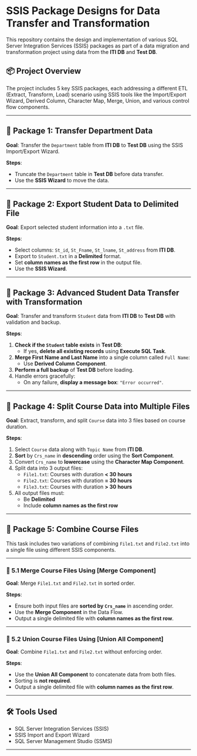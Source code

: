 # SSIS Package Designs for Data Transfer and Transformation

This repository contains the design and implementation of various SQL Server Integration Services (SSIS) packages as part of a data migration and transformation project using data from the **ITI DB** and **Test DB**.

## 📦 Project Overview

The project includes 5 key SSIS packages, each addressing a different ETL (Extract, Transform, Load) scenario using SSIS tools like the Import/Export Wizard, Derived Column, Character Map, Merge, Union, and various control flow components.

---

## 📁 Package 1: Transfer Department Data

**Goal**: Transfer the `Department` table from **ITI DB** to **Test DB** using the SSIS Import/Export Wizard.

**Steps**:
- Truncate the `Department` table in **Test DB** before data transfer.
- Use the **SSIS Wizard** to move the data.

---

## 📁 Package 2: Export Student Data to Delimited File

**Goal**: Export selected student information into a `.txt` file.

**Steps**:
- Select columns: `St_id`, `St_Fname`, `St_lname`, `St_address` from **ITI DB**.
- Export to `Student.txt` in a **Delimited** format.
- Set **column names as the first row** in the output file.
- Use the **SSIS Wizard**.

---

## 📁 Package 3: Advanced Student Data Transfer with Transformation

**Goal**: Transfer and transform `Student` data from **ITI DB** to **Test DB** with validation and backup.

**Steps**:
1. **Check if the `Student` table exists** in **Test DB**:
   - If yes, **delete all existing records** using **Execute SQL Task**.
2. **Merge First Name and Last Name** into a single column called `Full Name`:
   - Use **Derived Column Component**.
3. **Perform a full backup** of **Test DB** before loading.
4. Handle errors gracefully:
   - On any failure, **display a message box**: `"Error occurred"`.

---

## 📁 Package 4: Split Course Data into Multiple Files

**Goal**: Extract, transform, and split `Course` data into 3 files based on course duration.

**Steps**:
1. Select `Course` data along with `Topic Name` from **ITI DB**.
2. **Sort** by `Crs_name` in **descending** order using the **Sort Component**.
3. Convert `Crs_name` to **lowercase** using the **Character Map Component**.
4. Split data into 3 output files:
   - `File1.txt`: Courses with duration **< 30 hours**
   - `File2.txt`: Courses with duration **= 30 hours**
   - `File3.txt`: Courses with duration **> 30 hours**
5. All output files must:
   - Be **Delimited**
   - Include **column names as the first row**

---

## 📁 Package 5: Combine Course Files

This task includes two variations of combining `File1.txt` and `File2.txt` into a single file using different SSIS components.

---

### 📄 5.1 Merge Course Files Using [Merge Component]

**Goal**: Merge `File1.txt` and `File2.txt` in sorted order.

**Steps**:
- Ensure both input files are **sorted by `Crs_name`** in ascending order.
- Use the **Merge Component** in the Data Flow.
- Output a single delimited file with **column names as the first row**.

---

### 📄 5.2 Union Course Files Using [Union All Component]

**Goal**: Combine `File1.txt` and `File2.txt` without enforcing order.

**Steps**:
- Use the **Union All Component** to concatenate data from both files.
- Sorting is **not required**.
- Output a single delimited file with **column names as the first row**.

---

## 🛠️ Tools Used

- SQL Server Integration Services (SSIS)
- SSIS Import and Export Wizard
- SQL Server Management Studio (SSMS)

---

